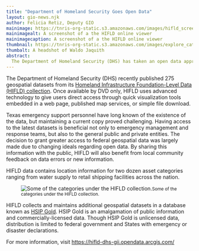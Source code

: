 ```yaml
---
title: "Department of Homeland Security Goes Open Data"
layout: gio-news.njk
author: Felicia Retiz, Deputy GIO
mainimage: https://tnris-org-static.s3.amazonaws.com/images/hifld_screengrab.jpg
mainimagealt: A screenshot of a the HIFLD online viewer
mainimagecaption: A screenshot of a the HIFLD online viewer
thumbnail: https://tnris-org-static.s3.amazonaws.com/images/explore_categories_th.jpg
thumbalt: A headshot of Waldo Jaquith
abstract:
  The Department of Homeland Security (DHS) has taken an open data approach to its Homeland Infrastructure Foundation-Level Data collection.
---
```


The Department of Homeland Security (DHS) recently published 275 geospatial datasets from its [Homeland Infrastructure Foundation-Level Data (HIFLD) collection](https://hifld-dhs-gii.opendata.arcgis.com). Once available by DVD only, HIFLD uses advanced technology to give users direct access through quick visualization tools embedded in a web page, published map services, or simple file download.

Texas emergency support personnel have long known of the existence of the data, but maintaining a current copy proved challenging. Having access to the latest datasets is beneficial not only to emergency management and response teams, but also to the general public and private entities. The decision to grant greater access to federal geospatial data was largely made due to changing ideals regarding open data. By sharing this information with the public, HIFLD will also benefit from local community feedback on data errors or new information.

HIFLD data contains location information for two dozen asset categories ranging from water supply to retail shipping facilities across the nation.

<figure>
  <img class="img-responsive" src="https://tnris-org-static.s3.amazonaws.com/images/dhs_choices.jpg" alt="Some of the categories under the HIFLD collection."
  <figcaption><small>Some of the categories under the HIFLD collection.</small></figcaption>
</figure>

HIFLD collects and maintains additional geospatial datasets in a database known as [HSIP Gold](https://gii.dhs.gov/HIFLD/). HSIP Gold is an amalgamation of public information and commercially-licensed data. Though HSIP Gold is unlicensed data, distribution is limited to federal government and States with emergency or disaster declarations.

For more information, visit https://hifld-dhs-gii.opendata.arcgis.com/
